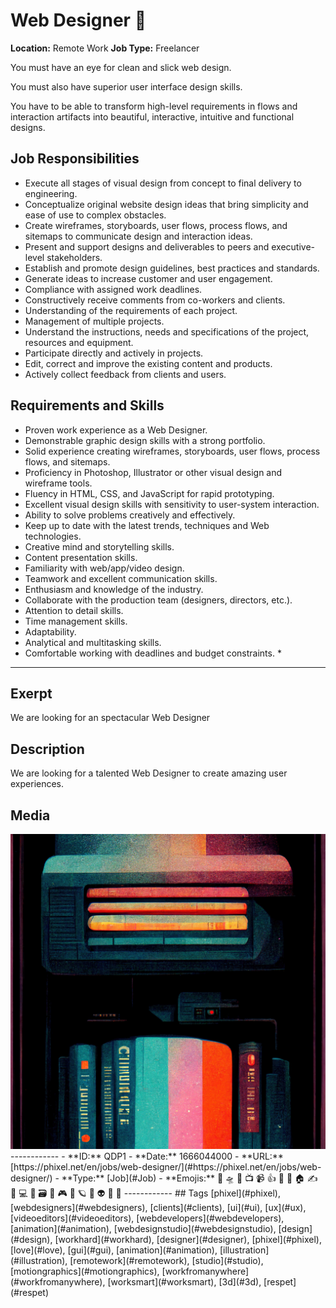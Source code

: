 # Web Designer 🔮
**Location:** Remote Work
**Job Type:** Freelancer

You must have an eye for clean and slick web design.

You must also have superior user interface design skills.

You have to be able to transform high-level requirements in flows and interaction artifacts into beautiful, interactive, intuitive and functional designs.

## Job Responsibilities

- Execute all stages of visual design from concept to final delivery to engineering.
- Conceptualize original website design ideas that bring simplicity and ease of use to complex obstacles.
- Create wireframes, storyboards, user flows, process flows, and sitemaps to communicate design and interaction ideas.
- Present and support designs and deliverables to peers and executive-level stakeholders.
- Establish and promote design guidelines, best practices and standards.
- Generate ideas to increase customer and user engagement.
- Compliance with assigned work deadlines.
- Constructively receive comments from co-workers and clients.
- Understanding of the requirements of each project.
- Management of multiple projects.
- Understand the instructions, needs and specifications of the project, resources and equipment.
- Participate directly and actively in projects.
- Edit, correct and improve the existing content and products.
- Actively collect feedback from clients and users.

## Requirements and Skills
- Proven work experience as a Web Designer.
- Demonstrable graphic design skills with a strong portfolio.
- Solid experience creating wireframes, storyboards, user flows, process flows, and sitemaps.
- Proficiency in Photoshop, Illustrator or other visual design and wireframe tools.
- Fluency in HTML, CSS, and JavaScript for rapid prototyping.
- Excellent visual design skills with sensitivity to user-system interaction.
- Ability to solve problems creatively and effectively.
- Keep up to date with the latest trends, techniques and Web technologies.
- Creative mind and storytelling skills.
- Content presentation skills.
- Familiarity with web/app/video design.
- Teamwork and excellent communication skills.
- Enthusiasm and knowledge of the industry.
- Collaborate with the production team (designers, directors, etc.).
- Attention to detail skills.
- Time management skills.
- Adaptability.
- Analytical and multitasking skills.
- Comfortable working with deadlines and budget constraints. *

------------
## Exerpt
We are looking for an spectacular Web Designer
## Description
We are looking for a talented Web Designer to create amazing user experiences.
## Media
<img src="media/job-web-designer.jpg">
------------
- **ID:** QDP1
- **Date:** 1666044000
- **URL:** [https://phixel.net/en/jobs/web-designer/](#https://phixel.net/en/jobs/web-designer/)
- **Type:** [Job](#Job)
- **Emojis:** 🎨 🛸 📼 📺 📹 👍 🔗 📝 🏠 ✍️ 👨 💻 👑 🗃 👾 🎮 📲 🪐 🌟 👽 🚀 🌌
------------
## Tags
[phixel](#phixel), [webdesigners](#webdesigners), [clients](#clients), [ui](#ui), [ux](#ux), [videoeditors](#videoeditors), [webdevelopers](#webdevelopers), [animation](#animation), [webdesignstudio](#webdesignstudio), [design](#design), [workhard](#workhard), [designer](#designer), [phixel](#phixel), [love](#love), [gui](#gui), [animation](#animation), [illustration](#illustration), [remotework](#remotework), [studio](#studio), [motiongraphics](#motiongraphics), [workfromanywhere](#workfromanywhere), [worksmart](#worksmart), [3d](#3d), [respet](#respet)